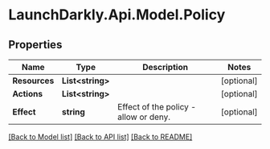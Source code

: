 # LaunchDarkly.Api.Model.Policy
## Properties

Name | Type | Description | Notes
------------ | ------------- | ------------- | -------------
**Resources** | **List&lt;string&gt;** |  | [optional] 
**Actions** | **List&lt;string&gt;** |  | [optional] 
**Effect** | **string** | Effect of the policy - allow or deny. | [optional] 

[[Back to Model list]](../README.md#documentation-for-models) [[Back to API list]](../README.md#documentation-for-api-endpoints) [[Back to README]](../README.md)

